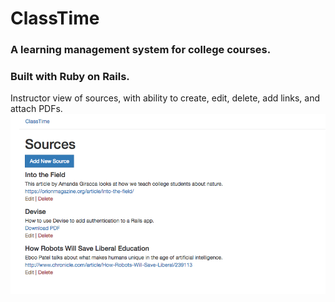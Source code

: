 # ClassTime

### A learning management system for college courses.
### Built with Ruby on Rails.


Instructor view of sources, with ability to create, edit, delete, add links, and attach PDFs.
![Screenshot](app/assets/images/Screenshot_Sources_Instructor.png)
